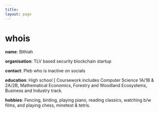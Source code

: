 ```yaml
---
title:
layout: page
---
```


<h1>whois</h1>

**name**: Bithiah

**organisation**: TLV based security blockchain startup

**contact**: Pleb who is inactive on socials

**education**: High school [ Coursework includes Computer Science 1A/1B & 2A/2B, Mathematical Economics, Forestry and Woodland Ecosystems, Business and Industry track.

**hobbies**: Fencing, birding, playing piano, reading classics, watching b/w films, and playing chess, minetest & tetris. 
